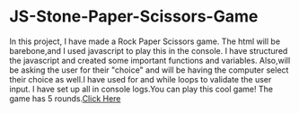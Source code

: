 # JS-Stone-Paper-Scissors-Game
In this project, I have made a Rock Paper Scissors game. The html will be barebone,and I used javascript to play this in the console. I have structured 
the javascript and created some important functions and variables. Also,will be asking the user for their "choice" and will be having the computer select 
their choice as well.I have used for and while loops to validate the user input. I have set up all in console logs.You can play this cool game! 
The game has 5 rounds.[Click Here](https://abishekjames.github.io/JS-Stone-Paper-Scissors-Game/)
